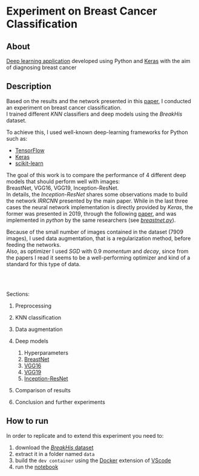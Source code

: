# Experiment on Breast Cancer Classification

## About

[Deep learning application](/project.ipynb) developed using Python and [Keras](https://keras.io/)
with the aim of diagnosing breast cancer

## Description

Based on the results and the network presented in this
[paper](https://arxiv.org/abs/1811.04241), I conducted an experiment on breast
cancer classification.<br> I trained different _KNN_ classifiers and deep models
using the _BreakHis_ dataset.

To achieve this, I used well-known deep-learning frameworks for Python such as:

-   [TensorFlow](https://www.tensorflow.org/)
-   [Keras](https://www.tensorflow.org/api_docs/python/tf/keras)
-   [scikit-learn](https://scikit-learn.org/)

The goal of this work is to compare the performance of 4 different deep models
that should perform well with images:<br> BreastNet, VGG16, VGG19,
Inception-ResNet.<br> In details, the _Inception-ResNet_ shares some
observations made to build the network _IRRCNN_ presented by the main paper.
While in the last three cases the neural network implementation is directly
provided by _Keras_, the former was presented in 2019, through the following
[paper](https://www.sciencedirect.com/science/article/pii/S0378437119319995),
and was implemented in _python_ by the same researchers (see
[_breastnet.py_](https://github.com/dariocurr/dl_project/blob/main/breastnet.py)).<br>

Because of the small number of images contained in the dataset (7909 images), I
used data augmentation, that is a regularization method, before feeding the
networks.<br> Also, as optimizer I used _SGD_ with 0.9 _momentum_ and _decay_,
since from the papers I read it seems to be a well-performing optimizer and kind
of a standard for this type of data.

<br>

<br>

Sections:

1. Preprocessing

2. KNN classification

3. Data augmentation

4. Deep models

    1. Hyperparameters
    2. [BreastNet](https://www.sciencedirect.com/science/article/pii/S0378437119319995)
    3. [VGG16](https://arxiv.org/abs/1409.1556)
    4. [VGG19](https://arxiv.org/abs/1409.1556)
    5. [Inception-ResNet](https://arxiv.org/abs/1602.07261)

5. Comparison of results

6. Conclusion and further experiments

## How to run

In order to replicate and to extend this experiment you need to:

1. download the
   [_BreakHis_ dataset](https://web.inf.ufpr.br/vri/databases/breast-cancer-histopathological-database-breakhis/)
2. extract it in a folder named `data`
3. build the `dev container` using the [Docker](https://www.docker.com/)
   extension of [VScode](https://code.visualstudio.com/)
4. run the [notebook](/project.ipynb)
